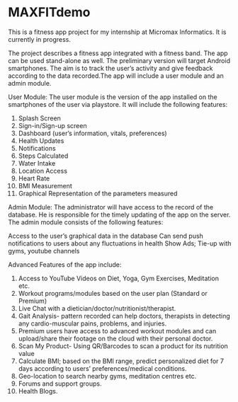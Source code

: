 # MAXFITdemo
This is a fitness app project for my internship at Micromax Informatics. It is currently in progress.

The project describes a fitness app integrated with a fitness band. The app can be used stand-alone as well. The preliminary version will target Android smartphones. The aim is to track the user’s activity and give feedback according to the data recorded.The app will include a user module and an admin module. 

User Module:
The user module is the version of the app installed on the smartphones of the user via playstore. It will include the following features:

1. Splash Screen
2. Sign-in/Sign-up screen
3. Dashboard (user’s information, vitals, preferences)
4. Health Updates
5. Notifications
6. Steps Calculated
7. Water Intake
8. Location Access
9. Heart Rate
10. BMI Measurement
11. Graphical Representation of the parameters measured

Admin Module:
The administrator will have access to the record of the database. He is responsible for the timely updating of the app on the server. The admin module consists of the following features: 

Access to the user’s graphical data in the database
Can send push notifications to users about any fluctuations in health
Show Ads; Tie-up with gyms, youtube channels

Advanced Features of the app include:

1. Access to YouTube Videos on Diet, Yoga, Gym Exercises, Meditation etc.
2. Workout programs/modules based on the user plan (Standard or Premium)
3. Live Chat with a dietician/doctor/nutritionist/therapist.
4. Gait Analysis- pattern recorded can help doctors, therapists in detecting any cardio-muscular pains, problems, and injuries.
5. Premium users have access to advanced workout modules and can upload/share their footage on the cloud with their personal doctor.
6. Scan My Product- Using QR/Barcodes to scan a product for its nutrition value
7. Calculate BMI; based on the BMI range, predict personalized diet for 7 days according to users’ preferences/medical conditions.
8. Geo-location to search nearby gyms, meditation centres etc.
9. Forums and support groups.
10. Health Blogs.


